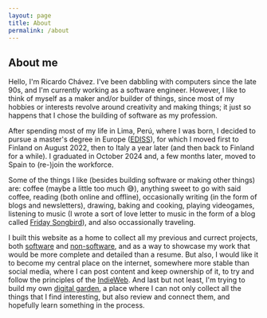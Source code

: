 ```yaml
---
layout: page
title: About
permalink: /about
---
```


## About me

Hello, I'm Ricardo Chávez. I've been dabbling with computers since the late 90s, and I'm currently working as a software engineer. However, I like to think of myself as a maker and/or builder of things, since most of my hobbies or interests revolve around creativity and making things; it just so happens that I chose the building of software as my profession.

After spending most of my life in Lima, Perú, where I was born, I decided to pursue a master's degree in Europe ([EDISS](https://www.master-ediss.eu/)), for which I moved first to Finland on August 2022, then to Italy a year later (and then back to Finland for a while). I graduated in October 2024 and, a few months later, moved to Spain to (re-)join the workforce.

Some of the things I like (besides building software or making other things) are: coffee (maybe a little too much 😅), anything sweet to go with said coffee, reading (both online and offline), occasionally writing (in the form of blogs and newsletters), drawing, baking and cooking, playing videogames, listening to music (I wrote a sort of love letter to music in the form of a blog called [Friday Songbird](/friday-songbird)), and also occassionally traveling.

I built this website as a home to collect all my previous and currect projects, both <a class="internal-link" href="/projects-software">software</a> and <a class="internal-link" href="/projects-other">non-software</a>, and as a way to showcase my work that would be more complete and detailed than a resume. But also, I would like it to become my central place on the internet, somewhere more stable than social media, where I can post content and keep ownership of it, to try and follow the principles of the [IndieWeb](https://indieweb.org/Main_Page). And last but not least, I'm trying to build my own <a class="internal-link" href="/garden">digital garden</a>, a place where I can not only collect all the things that I find interesting, but also review and connect them, and hopefully learn something in the process.